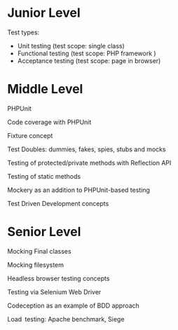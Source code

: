 # Junior Level
Test types: 
* Unit testing (test scope: single class)
* Functional testing (test scope: PHP framework )
* Acceptance testing (test scope: page in browser)


# Middle Level
PHPUnit

Code coverage with PHPUnit

Fixture concept

Test Doubles: dummies, fakes, spies, stubs and mocks

Testing of protected/private methods with Reflection API

Testing of static methods

Mockery as an addition to PHPUnit-based testing

Test Driven Development concepts

# Senior Level
Mocking Final classes

Mocking filesystem

Headless browser testing concepts

Testing via Selenium Web Driver

Codeception as an example of BDD approach

Load testing: Apache benchmark, Siege

